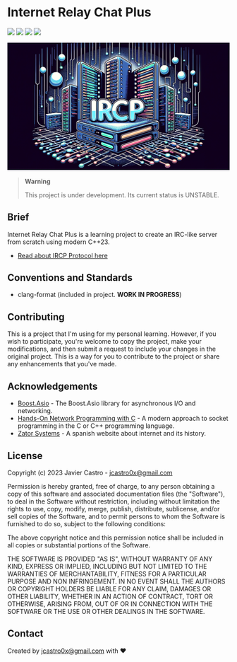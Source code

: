 # Internet Relay Chat Plus

![](https://img.shields.io/badge/Network%20Project-IRCP-green?style=plastic&logoWidth=200&logoHeight=50)
![](https://img.shields.io/badge/license-MIT-blue.svg)
![](https://github.com/jcastro0x/ircp/actions/workflows/win64-latest.yml/badge.svg)
![](https://github.com/jcastro0x/ircp/actions/workflows/ubuntu-latest.yml/badge.svg)

![header.png](header.png)


> **Warning**
>
> This project is under development. Its current status is UNSTABLE.

## Brief
Internet Relay Chat Plus is a learning project to create an IRC-like server from scratch using modern C++23.

- [Read about IRCP Protocol here](./doc/IRCP-Protocol-Specification-v1.0.txt)

## Conventions and Standards
- clang-format (included in project. **WORK IN PROGRESS**)

## Contributing

This is a project that I'm using for my personal learning. However, if you wish to participate, you're welcome to copy 
the project, make your modifications, and then submit a request to include your changes in the original project. This is
a way for you to contribute to the project or share any enhancements that you've made.

## Acknowledgements

- [Boost.Asio](https://www.boost.org/doc/libs/1_77_0/doc/html/boost_asio.html) - The Boost.Asio library for asynchronous I/O and networking.
- [Hands-On Network Programming with C](https://handsonnetworkprogramming.com/) - A modern approach to socket programming in the C or C++ programming language.
- [Zator Systems](https://www.zator.com/Internet/index.htm) - A spanish website about internet and its history.

## License
Copyright (c) 2023 Javier Castro - jcastro0x@gmail.com

Permission is hereby granted, free of charge, to any person obtaining
a copy of this software and associated documentation files (the
"Software"), to deal in the Software without restriction, including
without limitation the rights to use, copy, modify, merge, publish,
distribute, sublicense, and/or sell copies of the Software, and to
permit persons to whom the Software is furnished to do so, subject to
the following conditions:

The above copyright notice and this permission notice shall be
included in all copies or substantial portions of the Software.

THE SOFTWARE IS PROVIDED "AS IS", WITHOUT WARRANTY OF ANY KIND,
EXPRESS OR IMPLIED, INCLUDING BUT NOT LIMITED TO THE WARRANTIES OF
MERCHANTABILITY, FITNESS FOR A PARTICULAR PURPOSE AND
NON INFRINGEMENT. IN NO EVENT SHALL THE AUTHORS OR COPYRIGHT HOLDERS BE
LIABLE FOR ANY CLAIM, DAMAGES OR OTHER LIABILITY, WHETHER IN AN ACTION
OF CONTRACT, TORT OR OTHERWISE, ARISING FROM, OUT OF OR IN CONNECTION
WITH THE SOFTWARE OR THE USE OR OTHER DEALINGS IN THE SOFTWARE.

## Contact
Created by jcastro0x@gmail.com with ❤️
